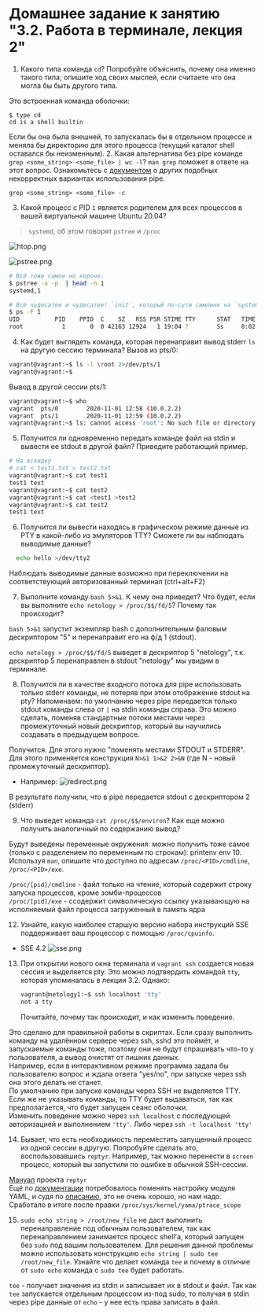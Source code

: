 # Домашнее задание к занятию "3.2. Работа в терминале, лекция 2"

1. Какого типа команда `cd`? Попробуйте объяснить, почему она именно такого типа; опишите ход своих мыслей, если считаете что она могла бы быть другого типа.

Это встроенная команда оболочки:

```
$ type cd
cd is a shell builtin
```
Если бы она была внешней, то запускалась бы в отдельном процессе и меняла бы директорию для этого процесса (текущий каталог shell оставался бы неизменным).
2. Какая альтернатива без pipe команде `grep <some_string> <some_file> | wc -l`? `man grep` поможет в ответе на этот вопрос. Ознакомьтесь с [документом](http://www.smallo.ruhr.de/award.html) о других подобных некорректных вариантах использования pipe.

`grep <some_string> <some_file> -c`

3. Какой процесс с PID `1` является родителем для всех процессов в вашей виртуальной машине Ubuntu 20.04?

> `systemd`, об этом говорят `pstree` и `/proc`

![htop.png](img/htop.png)

![pstree.png](img/pstree.png)

```bash
# Всё тоже самое но короче:
$ pstree -a -p  | head -n 1
systemd,1

# Всё чудесатее и чудесатее! `init`, который по-сути симлинк на `systemd`
$ ps -F 1
UID          PID    PPID  C    SZ   RSS PSR STIME TTY      STAT   TIME CMD
root           1       0  0 42163 12924   1 19:04 ?        Ss     0:02 /sbin/init
```

4. Как будет выглядеть команда, которая перенаправит вывод stderr `ls` на другую сессию терминала?
Вызов из pts/0:
```bash
vagrant@vagrant:~$ ls -l \root 2>/dev/pts/1
vagrant@vagrant:~$ 
```    
Вывод в другой сессии pts/1:    
```bash
vagrant@vagrant:~$ who
vagrant  pts/0        2020-11-01 12:58 (10.0.2.2)
vagrant  pts/1        2020-11-01 12:59 (10.0.2.2)
vagrant@vagrant:~$ ls: cannot access 'root': No such file or directory
```

5. Получится ли одновременно передать команде файл на stdin и вывести ее stdout в другой файл? Приведите работающий пример.
```bash
# На вскидку
# cat < test1.txt > test2.txt
vagrant@vagrant:~$ cat test1
test1 text
vagrant@vagrant:~$ cat test2
vagrant@vagrant:~$ cat <test1 >test2
vagrant@vagrant:~$ cat test2
test1 text

```
6. Получится ли вывести находясь в графическом режиме данные из PTY в какой-либо из эмуляторов TTY? Сможете ли вы наблюдать выводимые данные?
 ```bash
   echo hello >/dev/tty2
   ```

   Наблюдать выводимые данные возможно при переключении на соответствующий авторизованный терминал (ctrl+alt+F2)

7. Выполните команду `bash 5>&1`. К чему она приведет? Что будет, если вы выполните `echo netology > /proc/$$/fd/5`? Почему так происходит?

`bash 5>&1` запустит экземпляр bash с дополнительным фаловым дескриптором "5" и перенаправит его на ф/д 1 (stdout).

`echo netology > /proc/$$/fd/5` выведет в дескриптор 5 "netology", т.к. дескриптор 5 перенаправлен в stdout "netology" мы увидим в терминале.

8. Получится ли в качестве входного потока для pipe использовать только stderr команды, не потеряв при этом отображение stdout на pty? Напоминаем: по умолчанию через pipe передается только stdout команды слева от `|` на stdin команды справа.
Это можно сделать, поменяв стандартные потоки местами через промежуточный новый дескриптор, который вы научились создавать в предыдущем вопросе.

Получится. Для этого нужно "поменять местами STDOUT и STDERR". Для этого применяется конструкция `N>&1 1>&2 2>&N` (где N - новый промежуточный дескриптор).
* Например:
![redirect.png](img/redirect.png)

В результате получили, что в pipe передается stdout с дескриптором 2 (stderr)

9. Что выведет команда `cat /proc/$$/environ`? Как еще можно получить аналогичный по содержанию вывод?

Будут выведены переменные окружения:
можно получить тоже самое (только с разделением по переменным по строкам):
printenv
env
10. Используя `man`, опишите что доступно по адресам `/proc/<PID>/cmdline`, `/proc/<PID>/exe`.

`/proc/[pid]/cmdline` - файл только на чтение, который содержит строку запуска процессов, кроме зомби-процессов \
`/proc/[pid]/exe` -  ссодержит символическую ссылку указывающую на исполняемый файл процесса загруженный в память ядра

12. Узнайте, какую наиболее старшую версию набора инструкций SSE поддерживает ваш процессор с помощью `/proc/cpuinfo`.

* SSE 4.2 ![sse.png](img/sse.png)

13. При открытии нового окна терминала и `vagrant ssh` создается новая сессия и выделяется pty. Это можно подтвердить командой `tty`, которая упоминалась в лекции 3.2. Однако:

    ```bash
	vagrant@netology1:~$ ssh localhost 'tty'
	not a tty
    ```

	Почитайте, почему так происходит, и как изменить поведение.

Это сделано для правильной работы в скриптах. Если сразу выполнить команду на удалённом сервере через ssh, sshd это поймёт, и запускаемые команды тоже, поэтому они не будут спрашивать что-то у пользователя, а вывод очистят от лишних данных.\
Например, если в интерактивном режиме программа задала бы пользователю вопрос и ждала ответа "yes/no", при запуске через ssh она этого делать не станет.\
По умолчанию при запуске команды через SSH не выделяется TTY. Если же не указывать команды, то TTY будет выдаваться, так как предполагается, что будет запущен сеанс оболочки.\
Изменить поведение можно через `ssh localhost` с последующей авторизацией и выполнением `'tty'`. Либо через `ssh -t localhost 'tty'`

14. Бывает, что есть необходимость переместить запущенный процесс из одной сессии в другую. Попробуйте сделать это, воспользовавшись `reptyr`. Например, так можно перенести в `screen` процесс, который вы запустили по ошибке в обычной SSH-сессии.

[Мануал](https://github.com/nelhage/reptyr#typical-usage-pattern) проекта `reptyr` \
Ещё по [документации](https://github.com/nelhage/reptyr#ptrace_scope-on-ubuntu-maverick-and-up) потребовалось поменять настройку модуля YAML, и судя по [описанию](https://www.kernel.org/doc/html/v4.15/admin-guide/LSM/Yama.html), это не очень хорошо, но нам надо.\
Сработало в итоге после правки `/proc/sys/kernel/yama/ptrace_scope`

15. `sudo echo string > /root/new_file` не даст выполнить перенаправление под обычным пользователем, так как перенаправлением занимается процесс shell'а, который запущен без `sudo` под вашим пользователем. Для решения данной проблемы можно использовать конструкцию `echo string | sudo tee /root/new_file`. Узнайте что делает команда `tee` и почему в отличие от `sudo echo` команда с `sudo tee` будет работать.

`tee` - получает значения из stdin и записывает их в stdout и файл.
Так как `tee` запускается отдельным процессом из-под sudo, то получая в stdin через pipe данные от `echo` - у нее есть права записать в файл.